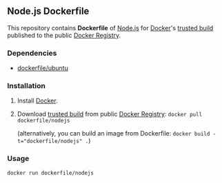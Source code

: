 ## Node.js Dockerfile


This repository contains **Dockerfile** of [Node.js](http://nodejs.org/) for [Docker](https://www.docker.io/)'s [trusted build](https://index.docker.io/u/dockerfile/nodejs/) published to the public [Docker Registry](https://index.docker.io/).


### Dependencies

* [dockerfile/ubuntu](https://github.com/dockerfile/ubuntu)


### Installation

1. Install [Docker](https://www.docker.io/).

2. Download [trusted build](https://index.docker.io/u/dockerfile/nodejs/) from public [Docker Registry](https://index.docker.io/): `docker pull dockerfile/nodejs`

   (alternatively, you can build an image from Dockerfile: `docker build -t="dockerfile/nodejs" .`)


### Usage

    docker run dockerfile/nodejs
